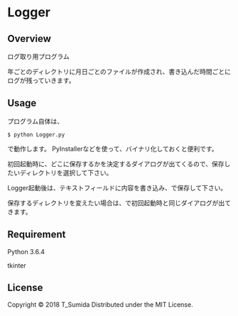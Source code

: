 # Logger
## Overview
ログ取り用プログラム

年ごとのディレクトリに月日ごとのファイルが作成され、書き込んだ時間ごとにログが残っていきます。

## Usage
プログラム自体は、
```
$ python Logger.py
```
で動作します。
PyInstallerなどを使って、バイナリ化しておくと便利です。

初回起動時に、どこに保存するかを決定するダイアログが出てくるので、保存したいディレクトリを選択して下さい。

Logger起動後は、テキストフィールドに内容を書き込み、<ctrl-s>で保存して下さい。

保存するディレクトリを変えたい場合は、<ctrl-r>で初回起動時と同じダイアログが出てきます。

## Requirement
Python 3.6.4

tkinter

## License
Copyright © 2018 T_Sumida Distributed under the MIT License.
